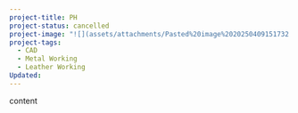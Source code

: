 ```yaml
---
project-title: PH
project-status: cancelled
project-image: "![](assets/attachments/Pasted%20image%2020250409151732.png)"
project-tags:
  - CAD
  - Metal Working
  - Leather Working
Updated:
---
```


content